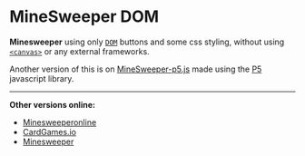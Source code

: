 # MineSweeper DOM

 **Minesweeper** using only [`DOM`](https://developer.mozilla.org/en-US/docs/Web/API/Document_Object_Model) buttons and some css styling, without using [`<canvas>`](https://developer.mozilla.org/en-US/docs/Web/HTML/Element/canvas) or any external frameworks.

Another version of this is on [MineSweeper-p5.js](https://github.com/ZOASR/MineSweeper-p5.js) made using the [P5](https://p5js.org/) javascript library.

---

**Other versions online:**

- [Minesweeperonline](https://minesweeperonline.com/)
- [CardGames.io](https://cardgames.io/minesweeper/)
- [Minesweeper](https://minesweeper-pro.com/)